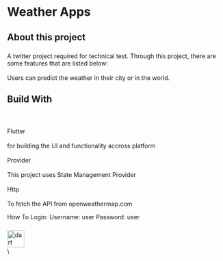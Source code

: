 <h1 align="left">Weather Apps</h1>

###

<h2 align="left">About this project</h2>

###

<p align="left">A twitter project required for technical test. Through this project, there are some features that are listed below:<br><br>Users can predict the weather in their city or in the world.</p>

###

<h2 align="left">Build With</h2>

###

<br clear="both">

<p align="left">Flutter <br><br>for building the UI and functionality accross platform<br><br>Provider <br><br>This project uses State Management Provider<br><br>Http <br><br>To fetch the API from openweathermap.com</p>

How To Login:
Username: user
Password: user

###

<div align="left">
  <img src="https://cdn.jsdelivr.net/gh/devicons/devicon/icons/dart/dart-original.svg" height="40" alt="dart logo"  />
</div>\


###
